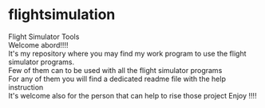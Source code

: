 # flightsimulation
Flight Simulator Tools  <br>
Welcome abord!!!!  <br>
It's my repository where you may find my work program to use the flight simulator programs. <br>
Few of them can to be used with all the flight simulator programs <br>
For any of them you will find a dedicated readme file with the help instruction <br>
It's welcome also for the person that can help to rise those project
Enjoy !!!!
